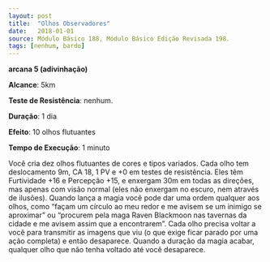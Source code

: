 ```yaml
---
layout: post
title:  "Olhos Observadores"
date:   2018-01-01
source: Módulo Básico 188, Módulo Básico Edição Revisada 198.
tags: [nenhum, bardo]
---
```


**arcana 5 (adivinhação)**

**Alcance**: 5km

**Teste de Resistência**: nenhum.

**Duração**: 1 dia

**Efeito**: 10 olhos flutuantes

**Tempo de Execução**: 1 minuto

Você cria dez olhos flutuantes de cores e tipos variados. Cada olho tem deslocamento 9m, CA 18, 1 PV e +0 em testes de resistência. Eles têm Furtividade +16 e Percepção +15, e enxergam 30m em todas as direções, mas apenas com visão normal (eles não enxergam no escuro, nem através de ilusões).
Quando lança a magia você pode dar uma ordem qualquer aos olhos, como “façam um círculo ao meu redor e me avisem se um inimigo se aproximar” ou “procurem pela maga Raven Blackmoon nas tavernas da cidade e me avisem assim que a encontrarem”.
Cada olho precisa voltar a você para transmitir as imagens que viu (o que exige ficar parado por uma ação completa) e então desaparece. Quando a duração da magia acabar, qualquer olho que não tenha voltado até você desaparece.
